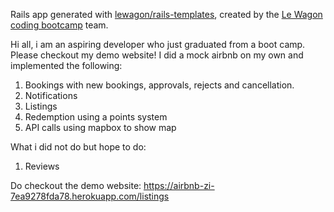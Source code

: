 Rails app generated with [lewagon/rails-templates](https://github.com/lewagon/rails-templates), created by the [Le Wagon coding bootcamp](https://www.lewagon.com) team.

Hi all, i am an aspiring developer who just graduated from a boot camp. Please checkout my demo website!
I did a mock airbnb on my own and implemented the following:
1) Bookings with new bookings, approvals, rejects and cancellation. 
2) Notifications
3) Listings
4) Redemption using a points system
5) API calls using mapbox to show map

What i did not do but hope to do:
1) Reviews

Do checkout the demo website:
https://airbnb-zi-7ea9278fda78.herokuapp.com/listings